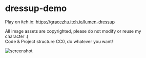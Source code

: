 # dressup-demo

Play on itch.io: https://gracezhu.itch.io/lumen-dressup

All image assets are copyrighted, please do not modify or reuse my character :)  
Code & Project structure CC0, do whatever you want!

![screenshot](https://i.imgur.com/eNed6d1.jpg)

